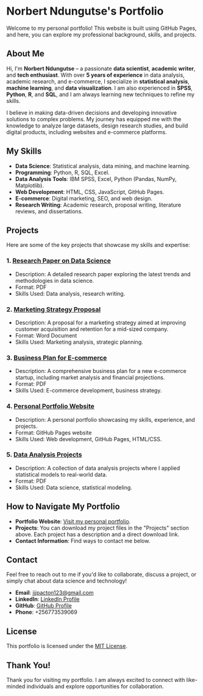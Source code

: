 # Norbert Ndungutse's Portfolio

Welcome to my personal portfolio! This website is built using GitHub Pages, and here, you can explore my professional background, skills, and projects.

## About Me

Hi, I'm **Norbert Ndungutse** – a passionate **data scientist**, **academic writer**, and **tech enthusiast**. With over **5 years of experience** in data analysis, academic research, and e-commerce, I specialize in **statistical analysis**, **machine learning**, and **data visualization**. I am also experienced in **SPSS**, **Python**, **R**, and **SQL**, and I am always learning new techniques to refine my skills.

I believe in making data-driven decisions and developing innovative solutions to complex problems. My journey has equipped me with the knowledge to analyze large datasets, design research studies, and build digital products, including websites and e-commerce platforms.

## My Skills

- **Data Science**: Statistical analysis, data mining, and machine learning.
- **Programming**: Python, R, SQL, Excel.
- **Data Analysis Tools**: IBM SPSS, Excel, Python (Pandas, NumPy, Matplotlib).
- **Web Development**: HTML, CSS, JavaScript, GitHub Pages.
- **E-commerce**: Digital marketing, SEO, and web design.
- **Research Writing**: Academic research, proposal writing, literature reviews, and dissertations.

## Projects

Here are some of the key projects that showcase my skills and expertise:

### 1. **[Research Paper on Data Science](docs/project-1.pdf)**
   - Description: A detailed research paper exploring the latest trends and methodologies in data science.
   - Format: PDF
   - Skills Used: Data analysis, research writing.

### 2. **[Marketing Strategy Proposal](docs/project-2.docx)**
   - Description: A proposal for a marketing strategy aimed at improving customer acquisition and retention for a mid-sized company.
   - Format: Word Document
   - Skills Used: Marketing analysis, strategic planning.

### 3. **[Business Plan for E-commerce](docs/project-3.pdf)**
   - Description: A comprehensive business plan for a new e-commerce startup, including market analysis and financial projections.
   - Format: PDF
   - Skills Used: E-commerce development, business strategy.

### 4. **[Personal Portfolio Website](https://norbertndungutse.github.io)**
   - Description: A personal portfolio showcasing my skills, experience, and projects.
   - Format: GitHub Pages website
   - Skills Used: Web development, GitHub Pages, HTML/CSS.

### 5. **[Data Analysis Projects](docs/project-4.pdf)**
   - Description: A collection of data analysis projects where I applied statistical models to real-world data.
   - Format: PDF
   - Skills Used: Data science, statistical modeling.

## How to Navigate My Portfolio

- **Portfolio Website**: [Visit my personal portfolio](https://norbertndungutse.github.io).
- **Projects**: You can download my project files in the "Projects" section above. Each project has a description and a direct download link.
- **Contact Information**: Find ways to contact me below.

## Contact

Feel free to reach out to me if you'd like to collaborate, discuss a project, or simply chat about data science and technology!

- **Email**: [jjjpacton123@gmail.com](mailto:jjjpacton123@gmail.com)
- **LinkedIn**: [LinkedIn Profile](https://www.linkedin.com/in/norbert-ndungutse)
- **GitHub**: [GitHub Profile](https://github.com/norbertndungutse)
- **Phone**: +256773539069

## License

This portfolio is licensed under the [MIT License](LICENSE).

## Thank You!

Thank you for visiting my portfolio. I am always excited to connect with like-minded individuals and explore opportunities for collaboration.
